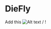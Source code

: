 # DieFly

Add this ![ Alt text](https://im2.ezgif.com/tmp/ezgif-2-871a03265b51.gif) / ! [](https://im2.ezgif.com/tmp/ezgif-2-871a03265b51.gif)
